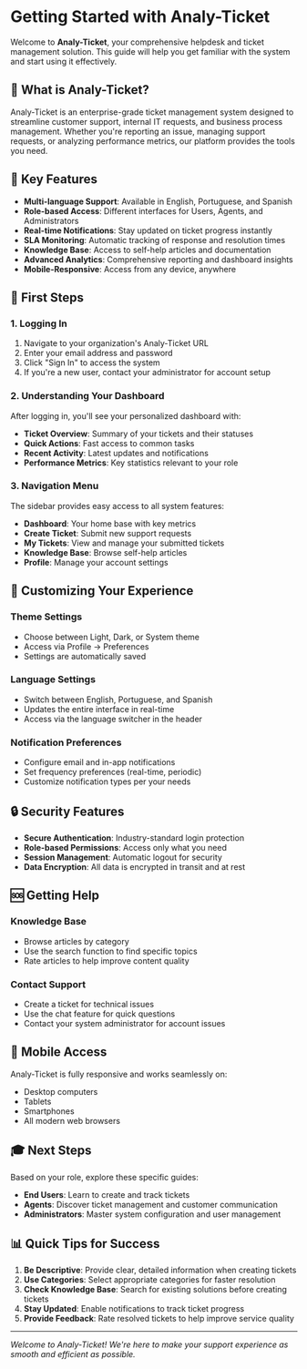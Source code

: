 # Getting Started with Analy-Ticket

Welcome to **Analy-Ticket**, your comprehensive helpdesk and ticket management solution. This guide will help you get familiar with the system and start using it effectively.

## 🌟 What is Analy-Ticket?

Analy-Ticket is an enterprise-grade ticket management system designed to streamline customer support, internal IT requests, and business process management. Whether you're reporting an issue, managing support requests, or analyzing performance metrics, our platform provides the tools you need.

## 🎯 Key Features

- **Multi-language Support**: Available in English, Portuguese, and Spanish
- **Role-based Access**: Different interfaces for Users, Agents, and Administrators
- **Real-time Notifications**: Stay updated on ticket progress instantly
- **SLA Monitoring**: Automatic tracking of response and resolution times
- **Knowledge Base**: Access to self-help articles and documentation
- **Advanced Analytics**: Comprehensive reporting and dashboard insights
- **Mobile-Responsive**: Access from any device, anywhere

## 🚪 First Steps

### 1. Logging In
1. Navigate to your organization's Analy-Ticket URL
2. Enter your email address and password
3. Click "Sign In" to access the system
4. If you're a new user, contact your administrator for account setup

### 2. Understanding Your Dashboard
After logging in, you'll see your personalized dashboard with:
- **Ticket Overview**: Summary of your tickets and their statuses
- **Quick Actions**: Fast access to common tasks
- **Recent Activity**: Latest updates and notifications
- **Performance Metrics**: Key statistics relevant to your role

### 3. Navigation Menu
The sidebar provides easy access to all system features:
- **Dashboard**: Your home base with key metrics
- **Create Ticket**: Submit new support requests
- **My Tickets**: View and manage your submitted tickets
- **Knowledge Base**: Browse self-help articles
- **Profile**: Manage your account settings

## 🎨 Customizing Your Experience

### Theme Settings
- Choose between Light, Dark, or System theme
- Access via Profile → Preferences
- Settings are automatically saved

### Language Settings
- Switch between English, Portuguese, and Spanish
- Updates the entire interface in real-time
- Access via the language switcher in the header

### Notification Preferences
- Configure email and in-app notifications
- Set frequency preferences (real-time, periodic)
- Customize notification types per your needs

## 🔒 Security Features

- **Secure Authentication**: Industry-standard login protection
- **Role-based Permissions**: Access only what you need
- **Session Management**: Automatic logout for security
- **Data Encryption**: All data is encrypted in transit and at rest

## 🆘 Getting Help

### Knowledge Base
- Browse articles by category
- Use the search function to find specific topics
- Rate articles to help improve content quality

### Contact Support
- Create a ticket for technical issues
- Use the chat feature for quick questions
- Contact your system administrator for account issues

## 📱 Mobile Access

Analy-Ticket is fully responsive and works seamlessly on:
- Desktop computers
- Tablets
- Smartphones
- All modern web browsers

## 🎓 Next Steps

Based on your role, explore these specific guides:
- **End Users**: Learn to create and track tickets
- **Agents**: Discover ticket management and customer communication
- **Administrators**: Master system configuration and user management

## 📊 Quick Tips for Success

1. **Be Descriptive**: Provide clear, detailed information when creating tickets
2. **Use Categories**: Select appropriate categories for faster resolution
3. **Check Knowledge Base**: Search for existing solutions before creating tickets
4. **Stay Updated**: Enable notifications to track ticket progress
5. **Provide Feedback**: Rate resolved tickets to help improve service quality

---

*Welcome to Analy-Ticket! We're here to make your support experience as smooth and efficient as possible.* 